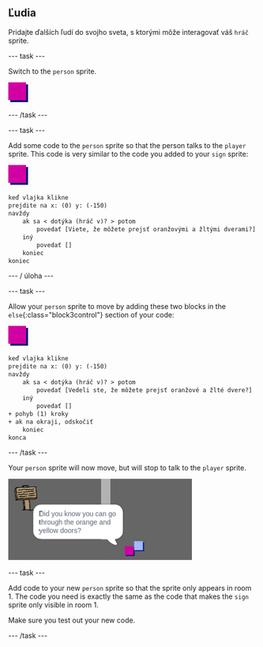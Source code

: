 ## Ľudia

Pridajte ďalších ľudí do svojho sveta, s ktorými môže interagovať váš `hráč` sprite.

\--- task \---

Switch to the `person` sprite.

![Person sprite](images/person.png)

\--- /task \---

\--- task \---

Add some code to the `person` sprite so that the person talks to the `player` sprite. This code is very similar to the code you added to your `sign` sprite:

![človek](images/person.png)

```blocks3
keď vlajka klikne
prejdite na x: (0) y: (-150)
navždy
    ak sa < dotýka (hráč v)? > potom
        povedať [Viete, že môžete prejsť oranžovými a žltými dverami?]
    iný
        povedať []
    koniec
koniec
```

\--- / úloha \---

\--- task \---

Allow your `person` sprite to move by adding these two blocks in the `else`{:class="block3control"} section of your code:

![person](images/person.png)

```blocks3
keď vlajka klikne
prejdite na x: (0) y: (-150)
navždy
    ak sa < dotýka (hráč v)? > potom
        povedať [Vedeli ste, že môžete prejsť oranžové a žlté dvere?]
    iný
        povedať []
+ pohyb (1) kroky
+ ak na okraji, odskočiť
    koniec
konca
```

\--- /task \---

Your `person` sprite will now move, but will stop to talk to the `player` sprite.

![screenshot](images/world-person-test.png)

\--- task \---

Add code to your new `person` sprite so that the sprite only appears in room 1. The code you need is exactly the same as the code that makes the `sign` sprite only visible in room 1.

Make sure you test out your new code.

\--- /task \---